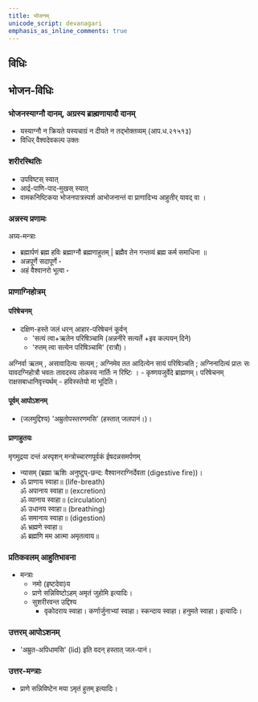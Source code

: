```yaml
---
title: भोजनम्
unicode_script: devanagari
emphasis_as_inline_comments: true
---
```


## विधिः
## भोजन-विधिः

### भोजनस्याग्नौ दानम्, अग्रस्य ब्राह्मणायादौ दानम्

- यस्याग्नौ न क्रियते यस्यचाग्रं न दीयते न तद्भोक्तव्यम् (आप.ध.२१५१३)
- विधिर् वैश्वदेवकल्प उक्तः

### शरीरस्थितिः

- उपविष्टस् स्यात्
- आर्द्र-पाणि-पाद-मुखस् स्यात्
- वामकनिष्टिकया भोजनपात्रस्पर्श आभोजनान्तं वा प्राणादिभ्य आहुतीर् यावद् वा ।

### अन्नस्य प्रणामः

अग्र्य-मन्त्राः

-  ब्रह्मार्पणं ब्रह्म हविः ब्रह्माग्नौ ब्रह्मणाहुतम् | ब्रह्मैव तेन गन्तव्यं ब्रह्म कर्म समाधिना ॥
- अन्नपूर्णे सदापूर्णे ॰
- अहं वैश्वानरो भूत्वा ॰

### प्राणाग्निहोत्रम्

#### परिषेचनम्

- दक्षिण-हस्ते जलं धरन् आहार-परिषेचनं कूर्वन् 
  - 'सत्यं त्वा+ऋतेन परिषिञ्चामि (अन्ननीरे सत्यर्ते +इव कल्पयन् दिने) 
  - 'रुतम् त्वा सत्येन परिषिञ्चामि' (रात्रौ)।

अग्निर्वा ऋतम् , असावादित्यः सत्यम् ; अग्निमेव तत आदित्येन सायं परिषिञ्चति ; अग्निनादित्यं प्रातः सः यावदग्निहोत्रौ भवतः तावदस्य लोकस्य नार्तिः न रिष्टिः । - कृष्णयजुर्वेदे ब्राह्मणम्। परिषेचनम् राक्षसबाधानिवृत्त्यर्थम् - हविस्स्तेयो मा भूदिति।


#### पूर्वम् आपोऽशनम्

- (जलमुद्दिश्य) 'अम्रुतोपस्तरणमसि' (हस्तात् जलपानं।)।

#### प्राणाहुतयः

मृगमुद्रया दन्तं अस्पृशन् मन्त्रोच्चारणपूर्वकं ईषदन्नसमर्पणम्

- न्यासम् (ब्रह्मा ऋशिः अनुष्टुप्-छन्द: वैश्वानराग्निर्देवता (digestive fire))।
- ॐ प्राणाय स्वाहा॥ (life-breath)  
ॐ अपानाय स्वाहा॥ (excretion)  
ॐ व्यानाय स्वाहा॥ (circulation)  
ॐ उधानय स्वाहा॥ (breathing)  
ॐ समानाय स्वाहा॥ (digestion)  
ॐ भ्रह्मणे स्वाहा॥  
ॐ ब्रह्मणि मम आत्मा अमृतत्वाय॥

### प्रतिकवलम् आहुतिभावना

- मन्त्राः
  - नमो (इष्टदेवा)य
  - प्राणे सन्निविष्टोऽहम् अमृतं जुहोमि इत्यादिः।
  - सुशरीरवन्त उद्दिश्य
    - वृकोदराय स्वाहा। कर्णार्जुनाभ्यां स्वाहा। स्कन्दाय स्वाहा। हनुमते स्वाहा। इत्यादिः।

### उत्तरम् आपोऽशनम्

- 'अम्रुत-अपिधामसि' (lid) इति वदन् हस्तात् जल-पानं।

### उत्तर-मन्त्राः

- प्राणे सन्निविष्टेन मया ऽमृतं हुतम् इत्यादिः।
